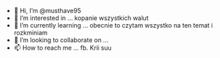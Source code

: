 - 👋 Hi, I’m @musthave95
- 👀 I’m interested in ... kopanie wszystkich walut
- 🌱 I’m currently learning ... obecnie to czytam wszystko na ten temat i rozkminiam
- 💞️ I’m looking to collaborate on ...
- 📫 How to reach me ... fb. Krii suu

<!---
musthave95/musthave95 is a ✨ special ✨ repository because its `README.md` (this file) appears on your GitHub profile.
You can click the Preview link to take a look at your changes.
--->
